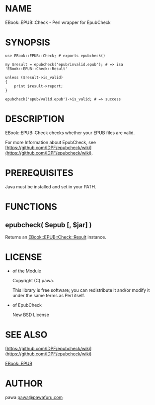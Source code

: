 # NAME

EBook::EPUB::Check - Perl wrapper for EpubCheck

# SYNOPSIS

    use EBook::EPUB::Check; # exports epubcheck()

    my $result = epubcheck('epub/invalid.epub'); # => isa 'EBook::EPUB::Check::Result'

    unless ($result->is_valid)
    {
        print $result->report;
    }

    epubcheck('epub/valid.epub')->is_valid; # => success



# DESCRIPTION

EBook::EPUB::Check checks whether your EPUB files are valid.

For more Information about EpubCheck, see [https://github.com/IDPF/epubcheck/wiki](https://github.com/IDPF/epubcheck/wiki).

# PREREQUISITES

Java must be installed and set in your PATH.

# FUNCTIONS

## epubcheck( $epub \[, $jar\] )

Returns an [EBook::EPUB::Check::Result](https://metacpan.org/pod/EBook::EPUB::Check::Result) instance.

# LICENSE

- of the Module

    Copyright (C) pawa.

    This library is free software; you can redistribute it and/or modify
    it under the same terms as Perl itself.

- of EpubCheck

    New BSD License

# SEE ALSO

[https://github.com/IDPF/epubcheck/wiki](https://github.com/IDPF/epubcheck/wiki)

[EBook::EPUB](https://metacpan.org/pod/EBook::EPUB)

# AUTHOR

pawa <pawa@pawafuru.com>
